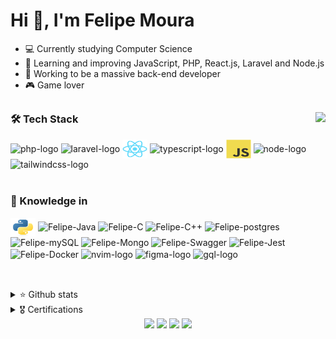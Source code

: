 
# Hi 👋, I'm Felipe Moura

- 💻 Currently studying Computer Science
- 🔭 Learning and improving JavaScript, PHP, React.js, Laravel and Node.js
- 🧐 Working to be a massive back-end developer
- 🎮 Game lover

 ##
<img align="right" src="https://user-images.githubusercontent.com/84094066/189259930-54445e31-a198-4a5c-a573-452959904b2d.gif" height="230"/>

### 🛠 Tech Stack
<div align="left" style="display: inline_block">
  <img title="PHP" align="center" alt="php-logo" height="40" width="40" src="https://cdn.jsdelivr.net/gh/devicons/devicon@latest/icons/php/php-original.svg">   
  <img title="Laravel"align="center" alt="laravel-logo" height="40" width="40" src="https://cdn.jsdelivr.net/gh/devicons/devicon@latest/icons/laravel/laravel-original.svg">
  <img title="ReactJS" align="center" alt="react-logo" height="30" width="40" src="https://raw.githubusercontent.com/devicons/devicon/master/icons/react/react-original.svg">
  <img title="TypeScript" align="center" alt="typescript-logo" height="30" width="40" src="https://cdn.jsdelivr.net/gh/devicons/devicon@latest/icons/typescript/typescript-original.svg" />
  <img title="JavaScript" align="center" alt="javascript-logo" height="30" width="40" src="https://raw.githubusercontent.com/devicons/devicon/master/icons/javascript/javascript-original.svg">
  <img title="NodeJS" align="center" alt="node-logo" height="30" width="40" src="https://cdn.jsdelivr.net/gh/devicons/devicon/icons/nodejs/nodejs-original.svg">
  <img title="TailwindCSS" align="center" alt="tailwindcss-logo" height="30" width="40" src="https://cdn.jsdelivr.net/gh/devicons/devicon@latest/icons/tailwindcss/tailwindcss-original.svg" />
</div>
<br/>

### 🤯 Knowledge in
<div align="left" style="display: inline_block">
  <img title="Python" align="center" alt="Felipe-Python" height="30" width="40" src="https://raw.githubusercontent.com/devicons/devicon/master/icons/python/python-original.svg"> 
  <img title="Java" align="center" alt="Felipe-Java" height="30" width="40" src="https://cdn.jsdelivr.net/gh/devicons/devicon/icons/java/java-original-wordmark.svg">
  <img title="C" align="center" alt="Felipe-C" height="30" width="40" src="https://cdn.jsdelivr.net/gh/devicons/devicon/icons/c/c-original.svg">
  <img title="C++" align="center" alt="Felipe-C++" height="30" width="40" src="https://cdn.jsdelivr.net/gh/devicons/devicon/icons/cplusplus/cplusplus-original.svg">
  <img align="center" alt="Felipe-postgres" height="40" width="40"  src="https://cdn.jsdelivr.net/gh/devicons/devicon@latest/icons/postgresql/postgresql-original.svg"> 
  <img align="center" alt="Felipe-mySQL" height="40" width="40" src="https://cdn.jsdelivr.net/gh/devicons/devicon@latest/icons/mysql/mysql-original-wordmark.svg"">
  <img align="center" alt="Felipe-Mongo" height="40" width="40" src="https://cdn.jsdelivr.net/gh/devicons/devicon@latest/icons/mongodb/mongodb-original-wordmark.svg">
  <img align="center" alt="Felipe-Swagger" height="40" width="40" src="https://cdn.jsdelivr.net/gh/devicons/devicon@latest/icons/swagger/swagger-original.svg">
  <img align="center" alt="Felipe-Jest" height="40" width="40" src="https://cdn.jsdelivr.net/gh/devicons/devicon@latest/icons/jest/jest-plain.svg">
  <img align="center" alt="Felipe-Docker" height="40" width="40" src="https://cdn.jsdelivr.net/gh/devicons/devicon@latest/icons/docker/docker-plain.svg" >
  <img title="Vue" align="center" alt="nvim-logo" height="30" width="40" src="https://cdn.jsdelivr.net/gh/devicons/devicon@latest/icons/vuejs/vuejs-original.svg" /> 
  <img title="Nest" align="center" alt="figma-logo" height="30" width="40" src="https://cdn.jsdelivr.net/gh/devicons/devicon@latest/icons/nestjs/nestjs-original.svg" />
  <img title="Next" align="center" alt="gql-logo" height="30" width="40" src="https://cdn.jsdelivr.net/gh/devicons/devicon@latest/icons/nextjs/nextjs-original.svg"/>
</div>

<br/>

##
<div align="center">
 <div align="left">
  <details>
   <summary>⭐ Github stats</summary>
   <br/>
   <a href="https://github.com/isMeFelipe">
   <img height="170em" src="https://github-readme-stats.vercel.app/api?username=isMeFelipe&show_icons=true&theme=tokyonight&include_all_commits=true&count_private=true"/>
   
   </a>
  <a href="https://github.com/isMeFelipe">
   <img height="170em" src="https://github-readme-stats.vercel.app/api/top-langs/?username=isMeFelipe&layout=compact&langs_count=7&theme=tokyonight"/>
  </a>
  </details>
 </div>
 
<div align="center">
 <div align="left">
  <details>
   <summary>🎖️ Certifications</summary>
   <ul>
     // botar
   </ul>
  </details>
 </div>

</div>

<div> 
  <a href="https://instagram.com/_backendo" target="_blank"><img src="https://img.shields.io/badge/-Instagram-%23E4405F?style=for-the-badge&logo=instagram&logoColor=white" target="_blank"></a>
 <a href="https://discord.gg/tgKj5ANVPH" target="_blank"><img src="https://img.shields.io/badge/Discord-7289DA?style=for-the-badge&logo=discord&logoColor=white" target="_blank"></a> 
  <a href="mailto:felipemoura1407@gmail.com"><img src="https://img.shields.io/badge/-Gmail-%23333?style=for-the-badge&logo=gmail&logoColor=white" target="_blank"></a>
  <a href="https://www.linkedin.com/in/felipe-moura-a46a38209/" target="_blank"><img src="https://img.shields.io/badge/-LinkedIn-%230077B5?style=for-the-badge&logo=linkedin&logoColor=white" target="_blank"></a> 
  
</div>
